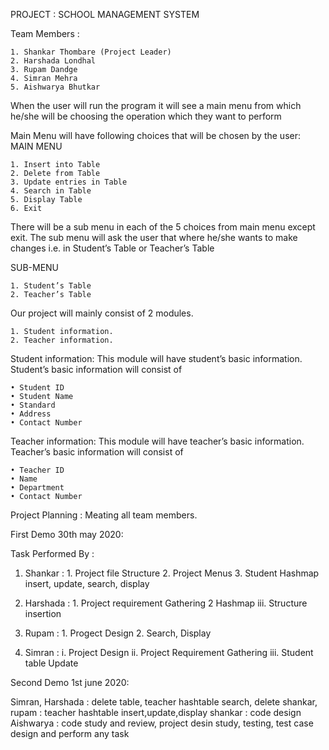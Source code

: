 PROJECT : SCHOOL MANAGEMENT  SYSTEM

Team Members :

    1. Shankar Thombare (Project Leader)
    2. Harshada Londhal
    3. Rupam Dandge
    4. Simran Mehra
    5. Aishwarya Bhutkar


When the user will run the program it will see a main menu from which he/she 
will be choosing the operation which they want to perform 

Main Menu will have following choices that will be chosen by the user:
MAIN MENU

    1. Insert into Table
    2. Delete from Table
    3. Update entries in Table
    4. Search in Table
    5. Display Table
    6. Exit

There will be a sub menu in each of the 5 choices from main menu except exit. 
The sub menu will ask the user that where he/she wants to make changes i.e. in 
Student’s Table or Teacher’s Table

SUB-MENU

    1. Student’s Table
    2. Teacher’s Table

Our project will mainly consist of 2 modules.

    1. Student information.
    2. Teacher information.

Student information: This module will have student’s basic information.
Student’s basic information will consist of

    • Student ID
    • Student Name
    • Standard
    • Address
    • Contact Number

Teacher information: This module will have teacher’s basic information.
Teacher’s basic information will consist of 

    • Teacher ID
    • Name
    • Department
    • Contact Number
    
    
Project Planning : Meating all team members.   

First Demo 30th may 2020:

Task Performed By :
1. Shankar :  1. Project file Structure
              2. Project Menus
              3. Student Hashmap insert, update, search, display
            
2. Harshada : 1.   Project requirement Gathering 
              2  Hashmap 
              iii. Structure insertion
              
3. Rupam :    1. Progect Design
              2. Search, Display

4. Simran :   i.   Project Design 
              ii.  Project Requirement Gathering 
              iii. Student table Update  

Second Demo 1st june 2020: 

Simran, Harshada : delete table, teacher hashtable search, delete
shankar, rupam   : teacher hashtable insert,update,display
shankar          : code design
Aishwarya        : code study and review, project desin study, testing, test case design and perform any task

                
